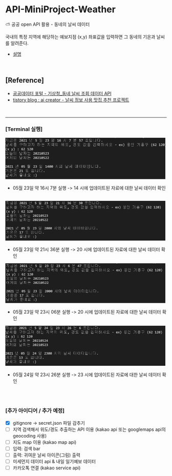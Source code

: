 # API-MiniProject-Weather
⛅ 공공 open API 활용 - 동네의 날씨 데이터 <br>

국내의 특정 지역에 해당하는 예보지점 (x,y) 좌표값을 입력하면 그 동네의 기온과 날씨를 알려준다.

- [설명](https://velog.io/@yebinlee/Python-API-%EC%8B%A4%EC%8A%B5)


<br>


## [Reference]
- [공공데이터 포털 - 기상청_동네 날씨 조회 데이터 API](https://www.data.go.kr/tcs/dss/selectApiDataDetailView.do?publicDataPk=15057682)
- [tistory blog : ai creator - 날씨 정보 사용 맛집 추천 프로젝트](https://ai-creator.tistory.com/31)

<br>
<hr>


### [Terminal 실행]

<img src="https://github.com/YebinLeee/API-MiniProject-Weather/blob/main/img/0523-1400.PNG" width=500>

- 05월 23일 약 16시 7분 실행 -> 14 시에 업데이트된 자료에 대한 날씨 데이터 확인
<br>

<img src="https://github.com/YebinLeee/API-MiniProject-Weather/blob/main/img/0523-2000.PNG" width=500>

- 05월 23일 약 21시 36분 실행 -> 20 시에 업데이트된 자료에 대한 날씨 데이터 확인 

<img src="https://github.com/YebinLeee/API-MiniProject-Weather/blob/main/img/0523-2000-3.PNG" width=500>

- 05월 23일 약 23시 06분 실행 -> 20 시에 업데이트된 자료에 대한 날씨 데이터 확인

<img src="https://github.com/YebinLeee/API-MiniProject-Weather/blob/main/img/0524-2300.PNG" width=500>

- 05월 24일 약 23시 26분 실행 -> 23 시에 업데이트된 자료에 대한 날씨 데이터 확인


<br><br>


### [추가 아이디어 / 추가 예정]

- [x] gitignore -> secret.json 파일 감추기
- [ ] 지역 검색해서 위도/경도 추출하는 API 이용 (kakao api 또는 googlemaps api의 geocoding 사용)
- [ ] 지도 map 이용 (kakao map api)
- [ ] 입력: 검색 bar
- [ ] 출력: 귀여운 날씨 아이콘(그림) 출력
- [ ] 미세먼지 데이터 api & 내일 일기예보 데이터
- [ ] 카카오톡 연결 (kakao service api) 
